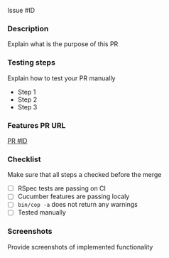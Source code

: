 Issue #ID

### Description

Explain what is the purpose of this PR

### Testing steps

Explain how to test your PR manually

* Step 1
* Step 2
* Step 3

### Features PR URL

[PR #ID](https://github.com/howtohireme/give-me-poc-features/pull/#ID)

### Checklist

Make sure that all steps a checked before the merge

- [ ] RSpec tests are passing on CI
- [ ] Cucumber features are passing localy
- [ ] `bin/cop -a` does not return any warnings
- [ ] Tested manually

### Screenshots

Provide screenshots of implemented functionality

